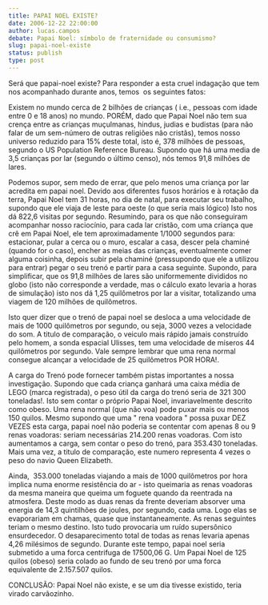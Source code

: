 ```yaml
---
title: PAPAI NOEL EXISTE?
date: 2006-12-22 22:00:00
author: lucas.campos
debate: Papai Noel: símbolo de fraternidade ou consumismo? 
slug: papai-noel-existe
status: publish 
type: post
---
```


Será que papai-noel existe? Para responder a esta cruel indagação que tem nos acompanhado durante anos, temos  os seguintes fatos:  
  
Existem no mundo cerca de 2 bilhões de crianças ( i.e., pessoas com idade entre 0 e 18 anos) no mundo. PORÉM, dado que Papai Noel não tem sua crença entre as crianças muçulmanas, hindus, judias e budistas (para não falar de um sem-número de outras religiões não cristãs), temos nosso universo reduzido para 15% deste total, isto é, 378 milhões de pessoas, segundo o US Population Reference Bureau. Supondo que há uma media de 3,5 crianças por lar (segundo o último censo), nós temos 91,8 milhões de lares.  
  
Podemos supor, sem medo de errar, que pelo menos uma criança por lar acredita em papai noel. Devido aos diferentes fusos horários e à rotação da terra, Papai Noel tem 31 horas, no dia de natal, para executar seu trabalho, supondo que ele viaja de leste para oeste (o que seria mais lógico) Isto nos dá 822,6 visitas por segundo. Resumindo, para os que não conseguiram acompanhar nosso raciocínio, para cada lar cristão, com uma criança que crê em Papai Noel, ele tem aproximadamente 1/1000 segundos para: estacionar, pular a cerca ou o muro, escalar a casa, descer pela chaminé (quando for o caso), encher as meias das crianças, eventualmente comer alguma coisinha, depois subir pela chaminé (pressupondo que ele a utilizou para entrar) pegar o seu trenó e partir para a casa seguinte. Supondo, para simplificar, que os 91,8 milhões de lares são uniformemente divididos no globo (isto não corresponde a verdade, mas o cálculo exato levaria a horas de simulação) isto nos dá 1,25 quilômetros por lar a visitar, totalizando uma viagem de 120 milhões de quilômetros.  
  
Isto quer dizer que o trenó de papai noel se desloca a uma velocidade de mais de 1000 quilômetros por segundo, ou seja, 3000 vezes a velocidade do som. A titulo de comparação, o veiculo mais rápido jamais construído pelo homem, a sonda espacial Ulisses, tem uma velocidade de míseros 44 quilômetros por segundo. Vale sempre lembrar que uma rena normal consegue alcançar a velocidade de 25 quilômetros POR HORA!.  
  
A carga do Trenó pode fornecer também pistas importantes a nossa investigação. Supondo que cada criança ganhará uma caixa média de LEGO (marca registrada), o peso útil da carga do trenó seria de 321 300 toneladas!. Isto sem contar o próprio Papai Noel, invariavelmente descrito como obeso. Uma rena normal (que não voa) pode puxar mais ou menos 150 quilos. Mesmo supondo que uma " rena voadora " possa puxar DEZ VEZES esta carga, papai noel não poderia se contentar com apenas 8 ou 9 renas voadoras: seriam necessárias 214.200 renas voadoras. Com isto aumentamos a carga, sem contar o peso do trenó, para 353.430 toneladas. Mais uma vez, a titulo de comparação, este numero representa 4 vezes o peso do navio Queen Elizabeth.  
  
Ainda,  353.000 toneladas viajando a mais de 1000 quilômetros por hora implica numa enorme resistência do ar - isto queimaria as renas voadoras da mesma maneira que queima um foguete quando da reentrada na atmosfera. Deste modo as duas renas da frente deveriam absorver uma energia de 14,3 quintilhões de joules, por segundo, cada uma. Logo elas se evaporariam em chamas, quase que instantaneamente. As renas seguintes teriam o mesmo destino. Isto tudo provocaria um ruído supersônico ensurdecedor. O desaparecimento total de todas as renas levaria apenas 4,26 milésimos de segundo. Durante este tempo, papai noel seria submetido a uma forca centrifuga de 17500,06 G. Um Papai Noel de 125 quilos (obeso) seria colado ao fundo de seu trenó por uma forca equivalente de 2.157.507 quilos.  
  
CONCLUSÃO: Papai Noel não existe, e se um dia tivesse existido, teria virado carvãozinho.
